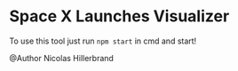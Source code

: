 # Space X Launches Visualizer

To use this tool just run ``npm start`` in cmd and start!

@Author Nicolas Hillerbrand
